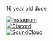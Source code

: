 16 year old dude








[![Instagram](https://img.shields.io/badge/Instagram-@dory_theincel-purple?logo=instagram&logoColor=white&style=flat-square)](https://www.instagram.com/dory_theincel/)  
[![Discord](https://img.shields.io/badge/Discord-dory_theskinwalkerr-5865F2?logo=discord&logoColor=white&style=flat-square)](https://discord.com)  
[![SoundCloud](https://img.shields.io/badge/SoundCloud-Playlist-orange?logo=soundcloud&logoColor=white&style=flat-square)](https://on.soundcloud.com/7PApca5Hd8SdrQlqlG)

<!--
**dory0w0/dory0w0** is a ✨ _special_ ✨ repository because its `README.md` (this file) appears on your GitHub profile.

Here are some ideas to get you started:

- 🔭 I’m currently working on ...
- 🌱 I’m currently learning ...
- 👯 I’m looking to collaborate on ...
- 🤔 I’m looking for help with ...
- 💬 Ask me about ...
- 📫 How to reach me: ...
- 😄 Pronouns: ...
- ⚡ Fun fact: ...
-->
